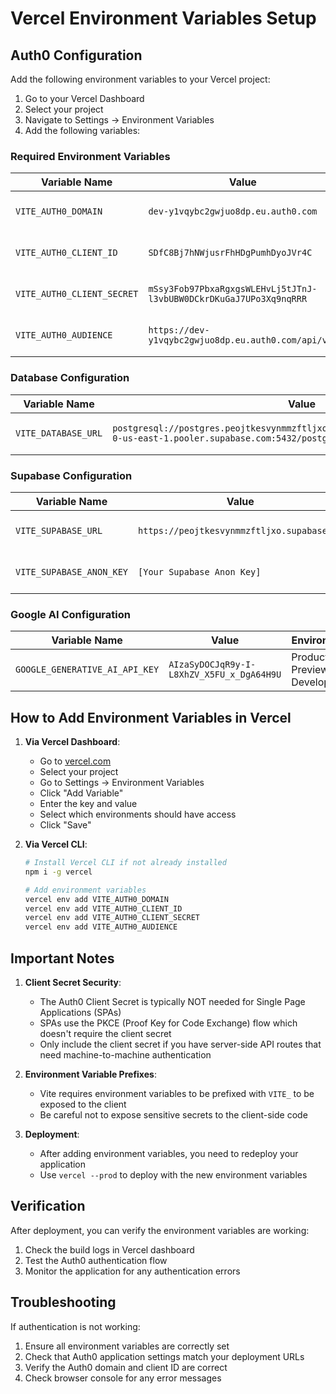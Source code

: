 # Vercel Environment Variables Setup

## Auth0 Configuration

Add the following environment variables to your Vercel project:

1. Go to your Vercel Dashboard
2. Select your project
3. Navigate to Settings → Environment Variables
4. Add the following variables:

### Required Environment Variables

| Variable Name | Value | Environment |
|--------------|-------|------------|
| `VITE_AUTH0_DOMAIN` | `dev-y1vqybc2gwjuo8dp.eu.auth0.com` | Production, Preview, Development |
| `VITE_AUTH0_CLIENT_ID` | `SDfC8Bj7hNWjusrFhHDgPumhDyoJVr4C` | Production, Preview, Development |
| `VITE_AUTH0_CLIENT_SECRET` | `mSsy3Fob97PbxaRgxgsWLEHvLj5tJTnJ-l3vbUBW0DCkrDKuGaJ7UPo3Xq9nqRRR` | Production, Preview, Development |
| `VITE_AUTH0_AUDIENCE` | `https://dev-y1vqybc2gwjuo8dp.eu.auth0.com/api/v2/` | Production, Preview, Development |

### Database Configuration

| Variable Name | Value | Environment |
|--------------|-------|------------|
| `VITE_DATABASE_URL` | `postgresql://postgres.peojtkesvynmmzftljxo:H%5EOps%23%26PNPXnn9i%40cQ@aws-0-us-east-1.pooler.supabase.com:5432/postgres` | Production, Preview, Development |

### Supabase Configuration

| Variable Name | Value | Environment |
|--------------|-------|------------|
| `VITE_SUPABASE_URL` | `https://peojtkesvynmmzftljxo.supabase.co` | Production, Preview, Development |
| `VITE_SUPABASE_ANON_KEY` | `[Your Supabase Anon Key]` | Production, Preview, Development |

### Google AI Configuration

| Variable Name | Value | Environment |
|--------------|-------|------------|
| `GOOGLE_GENERATIVE_AI_API_KEY` | `AIzaSyDOCJqR9y-I-L8XhZV_X5FU_x_DgA64H9U` | Production, Preview, Development |

## How to Add Environment Variables in Vercel

1. **Via Vercel Dashboard**:
   - Go to [vercel.com](https://vercel.com)
   - Select your project
   - Go to Settings → Environment Variables
   - Click "Add Variable"
   - Enter the key and value
   - Select which environments should have access
   - Click "Save"

2. **Via Vercel CLI**:
   ```bash
   # Install Vercel CLI if not already installed
   npm i -g vercel

   # Add environment variables
   vercel env add VITE_AUTH0_DOMAIN
   vercel env add VITE_AUTH0_CLIENT_ID
   vercel env add VITE_AUTH0_CLIENT_SECRET
   vercel env add VITE_AUTH0_AUDIENCE
   ```

## Important Notes

1. **Client Secret Security**: 
   - The Auth0 Client Secret is typically NOT needed for Single Page Applications (SPAs)
   - SPAs use the PKCE (Proof Key for Code Exchange) flow which doesn't require the client secret
   - Only include the client secret if you have server-side API routes that need machine-to-machine authentication

2. **Environment Variable Prefixes**:
   - Vite requires environment variables to be prefixed with `VITE_` to be exposed to the client
   - Be careful not to expose sensitive secrets to the client-side code

3. **Deployment**:
   - After adding environment variables, you need to redeploy your application
   - Use `vercel --prod` to deploy with the new environment variables

## Verification

After deployment, you can verify the environment variables are working:

1. Check the build logs in Vercel dashboard
2. Test the Auth0 authentication flow
3. Monitor the application for any authentication errors

## Troubleshooting

If authentication is not working:

1. Ensure all environment variables are correctly set
2. Check that Auth0 application settings match your deployment URLs
3. Verify the Auth0 domain and client ID are correct
4. Check browser console for any error messages
